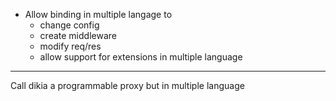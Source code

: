 - Allow binding in multiple langage to
  - change config
  - create middleware
  - modify req/res
  - allow support for extensions in multiple language

---

Call dikia a programmable proxy but in multiple language
